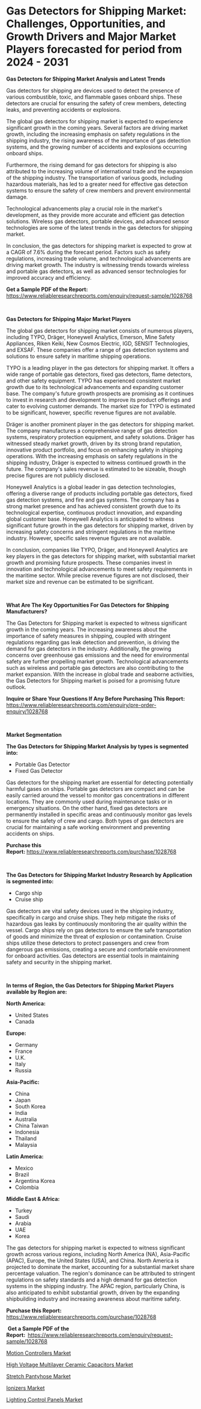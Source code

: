 <p><h1>Gas Detectors for Shipping Market: Challenges, Opportunities, and Growth Drivers and Major Market Players forecasted for period from 2024 - 2031</h1></p><p><strong>Gas Detectors for Shipping Market Analysis and Latest Trends</strong></p>
<p><p>Gas detectors for shipping are devices used to detect the presence of various combustible, toxic, and flammable gases onboard ships. These detectors are crucial for ensuring the safety of crew members, detecting leaks, and preventing accidents or explosions.</p><p>The global gas detectors for shipping market is expected to experience significant growth in the coming years. Several factors are driving market growth, including the increasing emphasis on safety regulations in the shipping industry, the rising awareness of the importance of gas detection systems, and the growing number of accidents and explosions occurring onboard ships.</p><p>Furthermore, the rising demand for gas detectors for shipping is also attributed to the increasing volume of international trade and the expansion of the shipping industry. The transportation of various goods, including hazardous materials, has led to a greater need for effective gas detection systems to ensure the safety of crew members and prevent environmental damage.</p><p>Technological advancements play a crucial role in the market's development, as they provide more accurate and efficient gas detection solutions. Wireless gas detectors, portable devices, and advanced sensor technologies are some of the latest trends in the gas detectors for shipping market.</p><p>In conclusion, the gas detectors for shipping market is expected to grow at a CAGR of 7.6% during the forecast period. Factors such as safety regulations, increasing trade volume, and technological advancements are driving market growth. The industry is witnessing trends towards wireless and portable gas detectors, as well as advanced sensor technologies for improved accuracy and efficiency.</p></p>
<p><strong>Get a Sample PDF of the Report:&nbsp;</strong> <a href="https://www.reliableresearchreports.com/enquiry/request-sample/1028768">https://www.reliableresearchreports.com/enquiry/request-sample/1028768</a></p>
<p>&nbsp;</p>
<p><strong>Gas Detectors for Shipping Major Market Players</strong></p>
<p><p>The global gas detectors for shipping market consists of numerous players, including TYPO, Dräger, Honeywell Analytics, Emerson, Mine Safety Appliances, Riken Keiki, New Cosmos Electric, IGD, SENSIT Technologies, and EXSAF. These companies offer a range of gas detection systems and solutions to ensure safety in maritime shipping operations.</p><p>TYPO is a leading player in the gas detectors for shipping market. It offers a wide range of portable gas detectors, fixed gas detectors, flame detectors, and other safety equipment. TYPO has experienced consistent market growth due to its technological advancements and expanding customer base. The company's future growth prospects are promising as it continues to invest in research and development to improve its product offerings and cater to evolving customer demands. The market size for TYPO is estimated to be significant, however, specific revenue figures are not available.</p><p>Dräger is another prominent player in the gas detectors for shipping market. The company manufactures a comprehensive range of gas detection systems, respiratory protection equipment, and safety solutions. Dräger has witnessed steady market growth, driven by its strong brand reputation, innovative product portfolio, and focus on enhancing safety in shipping operations. With the increasing emphasis on safety regulations in the shipping industry, Dräger is expected to witness continued growth in the future. The company's sales revenue is estimated to be sizeable, though precise figures are not publicly disclosed.</p><p>Honeywell Analytics is a global leader in gas detection technologies, offering a diverse range of products including portable gas detectors, fixed gas detection systems, and fire and gas systems. The company has a strong market presence and has achieved consistent growth due to its technological expertise, continuous product innovation, and expanding global customer base. Honeywell Analytics is anticipated to witness significant future growth in the gas detectors for shipping market, driven by increasing safety concerns and stringent regulations in the maritime industry. However, specific sales revenue figures are not available.</p><p>In conclusion, companies like TYPO, Dräger, and Honeywell Analytics are key players in the gas detectors for shipping market, with substantial market growth and promising future prospects. These companies invest in innovation and technological advancements to meet safety requirements in the maritime sector. While precise revenue figures are not disclosed, their market size and revenue can be estimated to be significant.</p></p>
<p>&nbsp;</p>
<p><strong>What Are The Key Opportunities For Gas Detectors for Shipping Manufacturers?</strong></p>
<p><p>The Gas Detectors for Shipping market is expected to witness significant growth in the coming years. The increasing awareness about the importance of safety measures in shipping, coupled with stringent regulations regarding gas leak detection and prevention, is driving the demand for gas detectors in the industry. Additionally, the growing concerns over greenhouse gas emissions and the need for environmental safety are further propelling market growth. Technological advancements such as wireless and portable gas detectors are also contributing to the market expansion. With the increase in global trade and seaborne activities, the Gas Detectors for Shipping market is poised for a promising future outlook.</p></p>
<p><strong>Inquire or Share Your Questions If Any Before Purchasing This Report:</strong> <a href="https://www.reliableresearchreports.com/enquiry/pre-order-enquiry/1028768">https://www.reliableresearchreports.com/enquiry/pre-order-enquiry/1028768</a></p>
<p>&nbsp;</p>
<p><strong>Market Segmentation</strong></p>
<p><strong>The Gas Detectors for Shipping Market Analysis by types is segmented into:</strong></p>
<p><ul><li>Portable Gas Detector</li><li>Fixed Gas Detector</li></ul></p>
<p><p>Gas detectors for the shipping market are essential for detecting potentially harmful gases on ships. Portable gas detectors are compact and can be easily carried around the vessel to monitor gas concentrations in different locations. They are commonly used during maintenance tasks or in emergency situations. On the other hand, fixed gas detectors are permanently installed in specific areas and continuously monitor gas levels to ensure the safety of crew and cargo. Both types of gas detectors are crucial for maintaining a safe working environment and preventing accidents on ships.</p></p>
<p><strong>Purchase this Report:&nbsp;</strong><a href="https://www.reliableresearchreports.com/purchase/1028768">https://www.reliableresearchreports.com/purchase/1028768</a></p>
<p>&nbsp;</p>
<p><strong>The Gas Detectors for Shipping Market Industry Research by Application is segmented into:</strong></p>
<p><ul><li>Cargo ship</li><li>Cruise ship</li></ul></p>
<p><p>Gas detectors are vital safety devices used in the shipping industry, specifically in cargo and cruise ships. They help mitigate the risks of hazardous gas leaks by continuously monitoring the air quality within the vessel. Cargo ships rely on gas detectors to ensure the safe transportation of goods and minimize the threat of explosion or contamination. Cruise ships utilize these detectors to protect passengers and crew from dangerous gas emissions, creating a secure and comfortable environment for onboard activities. Gas detectors are essential tools in maintaining safety and security in the shipping market.</p></p>
<p>&nbsp;</p>
<p><strong>In terms of Region, the Gas Detectors for Shipping Market Players available by Region are:</strong></p>
<p>
    <p> <strong> North America: </strong>
        <ul>
            <li>United States</li>
            <li>Canada</li>
        </ul>
        </p> 
    <p> <strong> Europe: </strong>
        <ul>
            <li>Germany</li>
            <li>France</li>
            <li>U.K.</li>
            <li>Italy</li>
            <li>Russia</li>
        </ul>
        </p> 
    <p> <strong> Asia-Pacific: </strong>
        <ul>
            <li>China</li>
            <li>Japan</li>
            <li>South Korea</li>
            <li>India</li>
            <li>Australia</li>
            <li>China Taiwan</li>
            <li>Indonesia</li>
            <li>Thailand</li>
            <li>Malaysia</li>
        </ul>
        </p> 
    <p> <strong> Latin America: </strong>
        <ul>
            <li>Mexico</li>
            <li>Brazil</li>
            <li>Argentina Korea</li>
            <li>Colombia</li>
        </ul>
        </p> 
    <p> <strong> Middle East & Africa: </strong>
        <ul>
            <li>Turkey</li>
            <li>Saudi</li>
            <li>Arabia</li>
            <li>UAE</li>
            <li>Korea</li>
        </ul>
    </p>
    </p>
<p><p>The gas detectors for shipping market is expected to witness significant growth across various regions, including North America (NA), Asia-Pacific (APAC), Europe, the United States (USA), and China. North America is projected to dominate the market, accounting for a substantial market share percentage valuation. The region's dominance can be attributed to stringent regulations on safety standards and a high demand for gas detection systems in the shipping industry. The APAC region, particularly China, is also anticipated to exhibit substantial growth, driven by the expanding shipbuilding industry and increasing awareness about maritime safety.</p></p>
<p><strong>Purchase this Report: </strong><a href="https://www.reliableresearchreports.com/purchase/1028768">https://www.reliableresearchreports.com/purchase/1028768</a></p>
<p>&nbsp;<strong>Get a Sample PDF of the Report:&nbsp;&nbsp;</strong><a href="https://www.reliableresearchreports.com/enquiry/request-sample/1028768">https://www.reliableresearchreports.com/enquiry/request-sample/1028768</a></p>
<p><strong></strong></p>
<p><p><a href="https://medium.com/@timothychapman46/motion-controllers-nbsp-market-focuses-on-market-share-size-and-projected-forecast-till-2031-00c17b80c431">Motion Controllers Market</a></p><p><a href="https://medium.com/@timothychapman46/high-voltage-multilayer-ceramic-capacitors-market-analysis-its-cagr-market-segmentation-and-33c643b291c2">High Voltage Multilayer Ceramic Capacitors Market</a></p><p><a href="https://medium.com/p/032090a0182a/edit">Stretch Pantyhose Market</a></p><p><a href="https://medium.com/@timothychapman46/ionizers-market-insights-into-market-cagr-market-trends-and-growth-strategies-6c3fe55f6084">Ionizers Market</a></p><p><a href="https://medium.com/@timothychapman46/lighting-control-panels-nbsp-market-focuses-on-market-share-size-and-projected-forecast-till-2031-909eadb7a077">Lighting Control Panels Market</a></p></p>